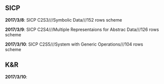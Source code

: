 ## SICP

**2017/3/8**: SICP C2S3///Symbolic Data///152 rows scheme

**2017/3/9**: SICP C2S4///Multiple Representaions for Abstrac Data///126 rows scheme

**2017/3/10**: SICP C2S5///System with Generic Operations///104 rows scheme

## K&R

**2017/3/10**: 
